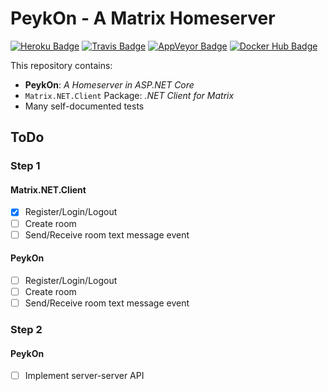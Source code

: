 # PeykOn - A Matrix Homeserver

[![Heroku Badge]](https://peykon.herokuapp.com)
[![Travis Badge]](https://travis-ci.org/poulad/PeykOn)
[![AppVeyor Badge]](https://ci.appveyor.com/project/Poulad/PeykOn)
[![Docker Hub Badge]](https://cloud.docker.com/repository/docker/poulad/peykon-federation)

This repository contains:

- **PeykOn**: _A Homeserver in ASP.NET Core_
- `Matrix.NET.Client` Package: _.NET Client for Matrix_
- Many self-documented tests

## ToDo

### Step 1

#### Matrix.NET.Client

- [X] Register/Login/Logout
- [ ] Create room
- [ ] Send/Receive room text message event

#### PeykOn

- [ ] Register/Login/Logout
- [ ] Create room
- [ ] Send/Receive room text message event

### Step 2

#### PeykOn

- [ ] Implement server-server API

[Heroku Badge]: https://img.shields.io/badge/-demo-yellowgreen.svg?style=popout-square&logo=heroku&colorA=cccccc
[AppVeyor Badge]: https://img.shields.io/appveyor/ci/Poulad/PeykOn/master.svg?style=popout-square&logo=appveyor
[Travis Badge]: https://img.shields.io/travis/poulad/PeykOn/master.svg?style=popout-square&logo=travis
[Docker Hub Badge]: https://img.shields.io/docker/pulls/poulad/peykon-federation.svg?style=popout-square&logo=docker